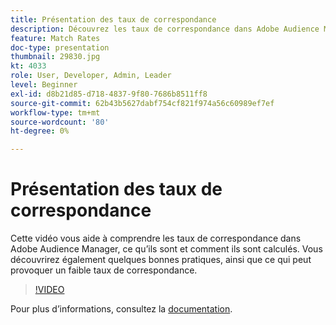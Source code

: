 ```yaml
---
title: Présentation des taux de correspondance
description: Découvrez les taux de correspondance dans Adobe Audience Manager, ce qu’ils sont et comment ils sont calculés. Découvrez également les bonnes pratiques, ainsi que ce qui peut entraîner un faible taux de correspondance.
feature: Match Rates
doc-type: presentation
thumbnail: 29830.jpg
kt: 4033
role: User, Developer, Admin, Leader
level: Beginner
exl-id: d8b21d85-d718-4837-9f80-7686b8511ff8
source-git-commit: 62b43b5627dabf754cf821f974a56c60989ef7ef
workflow-type: tm+mt
source-wordcount: '80'
ht-degree: 0%

---
```


# Présentation des taux de correspondance

Cette vidéo vous aide à comprendre les taux de correspondance dans Adobe Audience Manager, ce qu’ils sont et comment ils sont calculés. Vous découvrirez également quelques bonnes pratiques, ainsi que ce qui peut provoquer un faible taux de correspondance.

>[!VIDEO](https://video.tv.adobe.com/v/29830/?quality=12)

Pour plus d’informations, consultez la [documentation](https://experienceleague.adobe.com/docs/audience-manager/user-guide/features/addressable-audiences.html).
